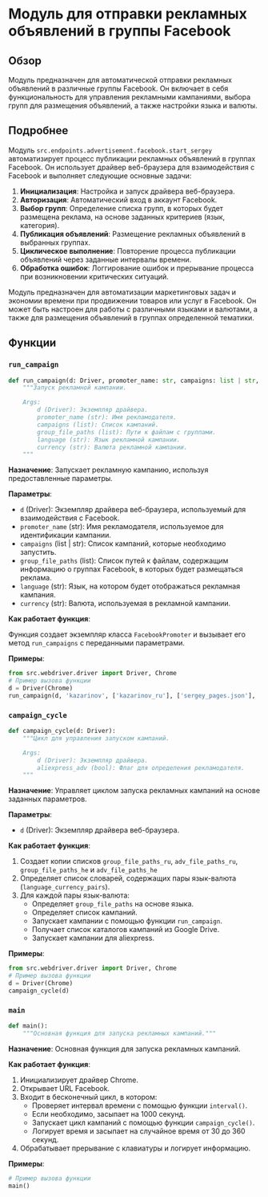 # Модуль для отправки рекламных объявлений в группы Facebook
## Обзор

Модуль предназначен для автоматической отправки рекламных объявлений в различные группы Facebook. Он включает в себя функциональность для управления рекламными кампаниями, выбора групп для размещения объявлений, а также настройки языка и валюты.

## Подробнее

Модуль `src.endpoints.advertisement.facebook.start_sergey` автоматизирует процесс публикации рекламных объявлений в группах Facebook. Он использует драйвер веб-браузера для взаимодействия с Facebook и выполняет следующие основные задачи:

1.  **Инициализация**: Настройка и запуск драйвера веб-браузера.
2.  **Авторизация**: Автоматический вход в аккаунт Facebook.
3.  **Выбор групп**: Определение списка групп, в которых будет размещена реклама, на основе заданных критериев (язык, категория).
4.  **Публикация объявлений**: Размещение рекламных объявлений в выбранных группах.
5.  **Циклическое выполнение**: Повторение процесса публикации объявлений через заданные интервалы времени.
6.  **Обработка ошибок**: Логгирование ошибок и прерывание процесса при возникновении критических ситуаций.

Модуль предназначен для автоматизации маркетинговых задач и экономии времени при продвижении товаров или услуг в Facebook. Он может быть настроен для работы с различными языками и валютами, а также для размещения объявлений в группах определенной тематики.

## Функции

### `run_campaign`

```python
def run_campaign(d: Driver, promoter_name: str, campaigns: list | str, group_file_paths: list, language: str, currency: str):
    """Запуск рекламной кампании.

    Args:
        d (Driver): Экземпляр драйвера.
        promoter_name (str): Имя рекламодателя.
        campaigns (list): Список кампаний.
        group_file_paths (list): Пути к файлам с группами.
        language (str): Язык рекламной кампании.
        currency (str): Валюта рекламной кампании.
    """
```

**Назначение**: Запускает рекламную кампанию, используя предоставленные параметры.

**Параметры**:

*   `d` (Driver): Экземпляр драйвера веб-браузера, используемый для взаимодействия с Facebook.
*   `promoter_name` (str): Имя рекламодателя, используемое для идентификации кампании.
*   `campaigns` (list | str): Список кампаний, которые необходимо запустить.
*   `group_file_paths` (list): Список путей к файлам, содержащим информацию о группах Facebook, в которых будет размещаться реклама.
*   `language` (str): Язык, на котором будет отображаться рекламная кампания.
*   `currency` (str): Валюта, используемая в рекламной кампании.

**Как работает функция**:

Функция создает экземпляр класса `FacebookPromoter` и вызывает его метод `run_campaigns` с переданными параметрами.

**Примеры**:

```python
from src.webdriver.driver import Driver, Chrome
# Пример вызова функции
d = Driver(Chrome)
run_campaign(d, 'kazarinov', ['kazarinov_ru'], ['sergey_pages.json'], 'RU', 'ILS')
```

### `campaign_cycle`

```python
def campaign_cycle(d: Driver):
    """Цикл для управления запуском кампаний.

    Args:
        d (Driver): Экземпляр драйвера.
        aliexpress_adv (bool): Флаг для определения рекламодателя.
    """
```

**Назначение**: Управляет циклом запуска рекламных кампаний на основе заданных параметров.

**Параметры**:

*   `d` (Driver): Экземпляр драйвера веб-браузера.

**Как работает функция**:

1.  Создает копии списков `group_file_paths_ru`, `adv_file_paths_ru`, `group_file_paths_he` и `adv_file_paths_he`
2.  Определяет список словарей, содержащих пары язык-валюта (`language_currency_pairs`).
3.  Для каждой пары язык-валюта:
    *   Определяет `group_file_paths` на основе языка.
    *   Определяет список кампаний.
    *   Запускает кампании с помощью функции `run_campaign`.
    *   Получает список каталогов кампаний из Google Drive.
    *   Запускает кампании для aliexpress.

**Примеры**:

```python
from src.webdriver.driver import Driver, Chrome
# Пример вызова функции
d = Driver(Chrome)
campaign_cycle(d)
```

### `main`

```python
def main():
    """Основная функция для запуска рекламных кампаний."""
```

**Назначение**: Основная функция для запуска рекламных кампаний.

**Как работает функция**:

1.  Инициализирует драйвер Chrome.
2.  Открывает URL Facebook.
3.  Входит в бесконечный цикл, в котором:
    *   Проверяет интервал времени с помощью функции `interval()`.
    *   Если необходимо, засыпает на 1000 секунд.
    *   Запускает цикл кампаний с помощью функции `campaign_cycle()`.
    *   Логирует время и засыпает на случайное время от 30 до 360 секунд.
4.  Обрабатывает прерывание с клавиатуры и логирует информацию.

**Примеры**:

```python
# Пример вызова функции
main()